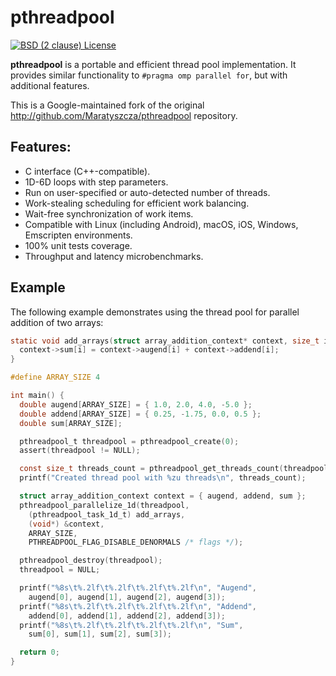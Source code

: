 # pthreadpool

[![BSD (2 clause) License](https://img.shields.io/badge/License-BSD%202--Clause%20%22Simplified%22%20License-blue.svg)](https://github.com/google/pthreadpool/blob/main/LICENSE)

**pthreadpool** is a portable and efficient thread pool implementation.
It provides similar functionality to `#pragma omp parallel for`, but with additional features.

This is a Google-maintained fork of the original http://github.com/Maratyszcza/pthreadpool repository.

## Features:

* C interface (C++-compatible).
* 1D-6D loops with step parameters.
* Run on user-specified or auto-detected number of threads.
* Work-stealing scheduling for efficient work balancing.
* Wait-free synchronization of work items.
* Compatible with Linux (including Android), macOS, iOS, Windows, Emscripten environments.
* 100% unit tests coverage.
* Throughput and latency microbenchmarks.

## Example

  The following example demonstrates using the thread pool for parallel addition of two arrays:

```c
static void add_arrays(struct array_addition_context* context, size_t i) {
  context->sum[i] = context->augend[i] + context->addend[i];
}

#define ARRAY_SIZE 4

int main() {
  double augend[ARRAY_SIZE] = { 1.0, 2.0, 4.0, -5.0 };
  double addend[ARRAY_SIZE] = { 0.25, -1.75, 0.0, 0.5 };
  double sum[ARRAY_SIZE];

  pthreadpool_t threadpool = pthreadpool_create(0);
  assert(threadpool != NULL);

  const size_t threads_count = pthreadpool_get_threads_count(threadpool);
  printf("Created thread pool with %zu threads\n", threads_count);

  struct array_addition_context context = { augend, addend, sum };
  pthreadpool_parallelize_1d(threadpool,
    (pthreadpool_task_1d_t) add_arrays,
    (void*) &context,
    ARRAY_SIZE,
    PTHREADPOOL_FLAG_DISABLE_DENORMALS /* flags */);

  pthreadpool_destroy(threadpool);
  threadpool = NULL;

  printf("%8s\t%.2lf\t%.2lf\t%.2lf\t%.2lf\n", "Augend",
    augend[0], augend[1], augend[2], augend[3]);
  printf("%8s\t%.2lf\t%.2lf\t%.2lf\t%.2lf\n", "Addend",
    addend[0], addend[1], addend[2], addend[3]);
  printf("%8s\t%.2lf\t%.2lf\t%.2lf\t%.2lf\n", "Sum",
    sum[0], sum[1], sum[2], sum[3]);

  return 0;
}
```
